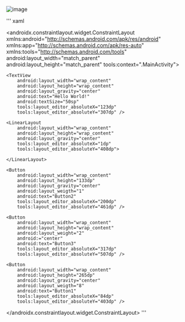 ![image](https://user-images.githubusercontent.com/97913101/194503726-af0d5b97-4403-4e1e-b394-aa2bf327d668.png)</br>

''' xaml

<?xml version="1.0" encoding="utf-8"?>
<androidx.constraintlayout.widget.ConstraintLayout xmlns:android="http://schemas.android.com/apk/res/android"
xmlns:app="http://schemas.android.com/apk/res-auto"
xmlns:tools="http://schemas.android.com/tools"
android:layout_width="match_parent"
android:layout_height="match_parent"
tools:context=".MainActivity">

    <TextView
        android:layout_width="wrap_content"
        android:layout_height="wrap_content"
        android:layout_gravity="center"
        android:text="Hello World!"
        android:textSize="50sp"
        tools:layout_editor_absoluteX="123dp"
        tools:layout_editor_absoluteY="307dp" />

    <LinearLayout
        android:layout_width="wrap_content"
        android:layout_height="wrap_content"
        android:layout_gravity="center"
        tools:layout_editor_absoluteX="1dp"
        tools:layout_editor_absoluteY="408dp">

    </LinearLayout>

    <Button
        android:layout_width="wrap_content"
        android:layout_height="133dp"
        android:layout_gravity="center"
        android:layout_weigth="1"
        android:text="Button2"
        tools:layout_editor_absoluteX="200dp"
        tools:layout_editor_absoluteY="461dp" />

    <Button
        android:layout_width="wrap_content"
        android:layout_height="wrap_content"
        android:layout_weight="2"
        android:="center"
        android:text="Button3"
        tools:layout_editor_absoluteX="317dp"
        tools:layout_editor_absoluteY="507dp" />

    <Button
        android:layout_width="wrap_content"
        android:layout_height="265dp"
        android:layout_gravity="center"
        android:layout_weigth="8"
        android:text="Button1"
        tools:layout_editor_absoluteX="84dp"
        tools:layout_editor_absoluteY="403dp" />


</androidx.constraintlayout.widget.ConstraintLayout>
'''
